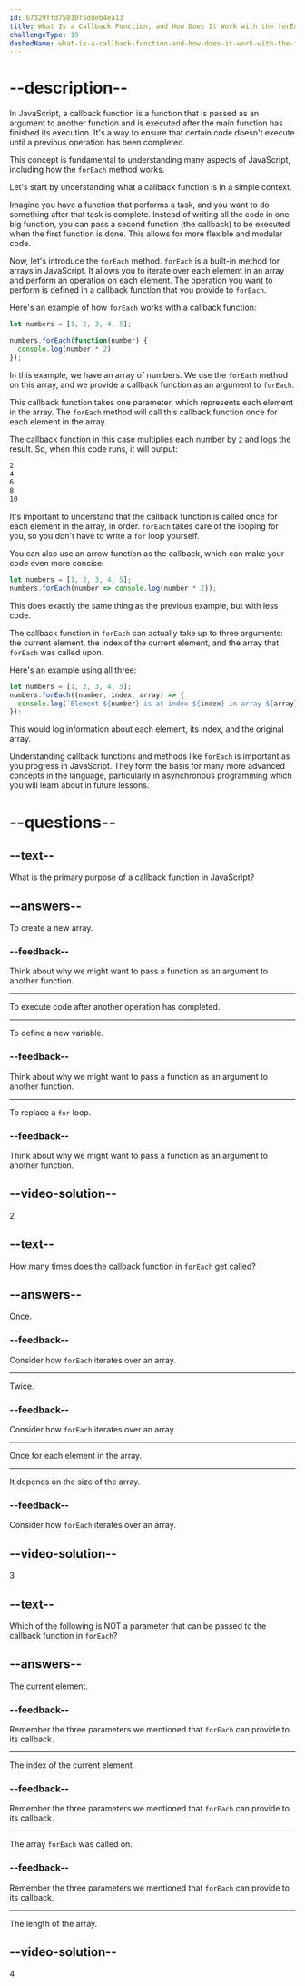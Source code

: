 ```yaml
---
id: 67329ffd75010f5ddeb4ea13
title: What Is a Callback Function, and How Does It Work with the forEach Method?
challengeType: 19
dashedName: what-is-a-callback-function-and-how-does-it-work-with-the-foreach-method
---
```


# --description--

In JavaScript, a callback function is a function that is passed as an argument to another function and is executed after the main function has finished its execution. It's a way to ensure that certain code doesn't execute until a previous operation has been completed.

This concept is fundamental to understanding many aspects of JavaScript, including how the `forEach` method works.

Let's start by understanding what a callback function is in a simple context.

Imagine you have a function that performs a task, and you want to do something after that task is complete. Instead of writing all the code in one big function, you can pass a second function (the callback) to be executed when the first function is done. This allows for more flexible and modular code.

Now, let's introduce the `forEach` method. `forEach` is a built-in method for arrays in JavaScript. It allows you to iterate over each element in an array and perform an operation on each element. The operation you want to perform is defined in a callback function that you provide to `forEach`.

Here's an example of how `forEach` works with a callback function:

```js
let numbers = [1, 2, 3, 4, 5];

numbers.forEach(function(number) {
  console.log(number * 2);
});
```

In this example, we have an array of numbers. We use the `forEach` method on this array, and we provide a callback function as an argument to `forEach`.

This callback function takes one parameter, which represents each element in the array. The `forEach` method will call this callback function once for each element in the array.

The callback function in this case multiplies each number by `2` and logs the result. So, when this code runs, it will output:

```md
2
4
6
8
10
```

It's important to understand that the callback function is called once for each element in the array, in order. `forEach` takes care of the looping for you, so you don't have to write a `for` loop yourself.

You can also use an arrow function as the callback, which can make your code even more concise:

```js
let numbers = [1, 2, 3, 4, 5];
numbers.forEach(number => console.log(number * 2));
```

This does exactly the same thing as the previous example, but with less code.

The callback function in `forEach` can actually take up to three arguments: the current element, the index of the current element, and the array that `forEach` was called upon.

Here's an example using all three:

```js
let numbers = [1, 2, 3, 4, 5];
numbers.forEach((number, index, array) => {
  console.log(`Element ${number} is at index ${index} in array ${array}`);
});
```

This would log information about each element, its index, and the original array.

Understanding callback functions and methods like `forEach` is important as you progress in JavaScript. They form the basis for many more advanced concepts in the language, particularly in asynchronous programming which you will learn about in future lessons.

# --questions--

## --text--

What is the primary purpose of a callback function in JavaScript?

## --answers--

To create a new array.

### --feedback--

Think about why we might want to pass a function as an argument to another function.

---

To execute code after another operation has completed.

---

To define a new variable.

### --feedback--

Think about why we might want to pass a function as an argument to another function.

---

To replace a `for` loop.

### --feedback--

Think about why we might want to pass a function as an argument to another function.

## --video-solution--

2

## --text--

How many times does the callback function in `forEach` get called?

## --answers--

Once.

### --feedback--

Consider how `forEach` iterates over an array.

---

Twice.

### --feedback--

Consider how `forEach` iterates over an array.

---

Once for each element in the array.

---

It depends on the size of the array.

### --feedback--

Consider how `forEach` iterates over an array.

## --video-solution--

3

## --text--

Which of the following is NOT a parameter that can be passed to the callback function in `forEach`?

## --answers--

The current element.

### --feedback--

Remember the three parameters we mentioned that `forEach` can provide to its callback.

---

The index of the current element.

### --feedback--

Remember the three parameters we mentioned that `forEach` can provide to its callback.

---

The array `forEach` was called on.

### --feedback--

Remember the three parameters we mentioned that `forEach` can provide to its callback.

---

The length of the array.

## --video-solution--

4
